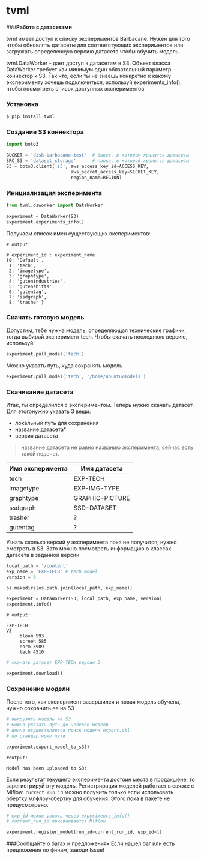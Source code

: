 # tvml

###**Работа с датасетами**

tvml имеет доступ к списку экспериментов Barbacane. 
Нужен для того чтобы обновлять датасеты для соответстующих экспериментов или загружать определенную версию датасета чтобы обучить модель. 


tvml.DataWorker - дает доступ к датасетам в S3. 
Объект класса DataWorker требует как минимум один обязательный параметр - коннектор к S3. Так что, если ты не знаешь конкретно к какому эксперименту хочешь подключиться, используй experiments_info(), чтобы посмотреть список доступных экспериментов


### Установка  
```sh
$ pip install tvml
```

### Создание S3 коннектора
```python
import boto3

BUCKET = 'disk-barbacane-test'  # бакет, в котором хранятся датасеты
SRC_S3 = 'dataset_storage'      # папка, в которой хранятся датасеты
S3 = boto3.client('s3', aws_access_key_id=ACCESS_KEY, 
                        aws_secret_access_key=SECRET_KEY, 
                        region_name=REGION)
```

### Инициализация эксперимента
```python
from tvml.dsworker import DataWorker

experiment = DataWorker(S3)
experiment.experiments_info()
```
Получаем список имен существующих экспериментов:

```text
# output:

# experiment_id : experiment_name
{0: 'Default',
 1: 'tech',
 2: 'imagetype',
 3: 'graphtype',
 4: 'gutenindustries',
 5: 'gutenshifts',
 6: 'gutentag',
 7: 'ssdgraph',
 8: 'trasher'}
```

### Скачать готовую модель
Допустим, тебе нужна модель, определяющая технические графики, тогда выбирай эксперимент tech. Чтобы скачать последнюю версию, используй:
```python
experiment.pull_model('tech')
```
Можно указать путь, куда сохранять модель

```python
experiment.pull_model('tech', '/home/ubuntu/models')
```

### Скачивание датасета
Итак, ты определился с экспериментом. Теперь нужно скачать датасет. Для этогонужно указать 3 вещи:
- локальный путь для сохранения
- название датасета*
- версия датасета
> название датасета не равно названию эксперимента, сейчас есть такой недочет.

|Имя эксперимента|Имя датасета|
| ------ | ------ |
|tech|EXP-TECH|
|imagetype|EXP-IMG-TYPE|
|graphtype|GRAPHIC-PICTURE|
|ssdgraph|SSD-DATASET|
|trasher|?|
|gutentag|?|

Узнать сколько версий у эксперимента пока не получится, нужно смотреть в S3. Зато можно посмотреть информацию о классах датасета в заданной версии

```python
local_path = '/content'
exp_name = 'EXP-TECH' # tech model
version = 3 

os.makedirs(os.path.join(local_path, exp_name))

experiment = DataWorker(S3, local_path, exp_name, version)
experiment.info()
```

```text
# output:

EXP-TECH
V3
	 bloom 593
	 screen 585
	 norm 3909
	 tech 4510
```
```python
# скачать датасет EXP-TECH версии 3

experiment.download()
```

### Сохранение модели
После того, как эксперимент завершился и новая модель обучена, нужно сохранить ее на S3
```python
# выгрузить модель на S3
# можно указать путь до целевой модели
# иначе осуществляется поиск модели export.pkl 
# по стандартному пути

experiment.export_model_to_s3()
```
```text
#output:

Model has been uploaded to S3!
```

Если результат текущего эксперимента достоин места в продакшене, то зарегистрируй эту модель.
Регистрирация моделей работает в связке с Mlflow. 
```current_run_id``` можно получить только если использвать обертку млфлоу-обертку для обучения. Этого пока в пакете не предусмотрено.

```python
# exp_id можно узнать через experiments_info()
# current_run_id присваивается Mlflow

experiment.register_model(run_id=current_run_id, exp_id=1)
```

###Сообщайте о багах и предложениях
Если нашел баг или есть предложения по фичам, заводи Issue!
